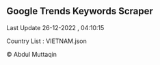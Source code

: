 

## Google Trends Keywords Scraper 
 
Last Update 26-12-2022 , 04:10:15

Country List :
VIETNAM.json



© Abdul Muttaqin 
